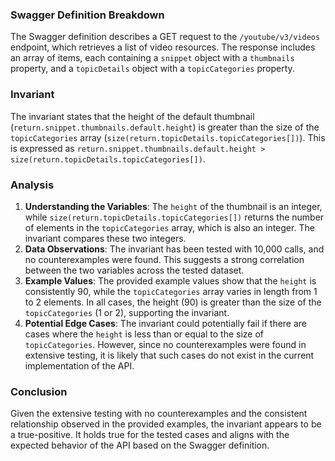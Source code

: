 ### Swagger Definition Breakdown
The Swagger definition describes a GET request to the `/youtube/v3/videos` endpoint, which retrieves a list of video resources. The response includes an array of items, each containing a `snippet` object with a `thumbnails` property, and a `topicDetails` object with a `topicCategories` property.

### Invariant
The invariant states that the height of the default thumbnail (`return.snippet.thumbnails.default.height`) is greater than the size of the `topicCategories` array (`size(return.topicDetails.topicCategories[])`). This is expressed as `return.snippet.thumbnails.default.height > size(return.topicDetails.topicCategories[])`.

### Analysis
1. **Understanding the Variables**: The `height` of the thumbnail is an integer, while `size(return.topicDetails.topicCategories[])` returns the number of elements in the `topicCategories` array, which is also an integer. The invariant compares these two integers.
2. **Data Observations**: The invariant has been tested with 10,000 calls, and no counterexamples were found. This suggests a strong correlation between the two variables across the tested dataset.
3. **Example Values**: The provided example values show that the `height` is consistently 90, while the `topicCategories` array varies in length from 1 to 2 elements. In all cases, the height (90) is greater than the size of the `topicCategories` (1 or 2), supporting the invariant.
4. **Potential Edge Cases**: The invariant could potentially fail if there are cases where the `height` is less than or equal to the size of `topicCategories`. However, since no counterexamples were found in extensive testing, it is likely that such cases do not exist in the current implementation of the API.

### Conclusion
Given the extensive testing with no counterexamples and the consistent relationship observed in the provided examples, the invariant appears to be a true-positive. It holds true for the tested cases and aligns with the expected behavior of the API based on the Swagger definition.

